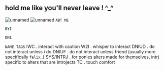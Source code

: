 ## hold me like you'll never leave ! ^_^
![unnamed](https://github.com/user-attachments/assets/22c0b5fe-a48d-44a7-bb72-78354cf6919b)
![unnamed](https://github.com/user-attachments/assets/67c8f07b-0804-41a1-9b07-c494ff1e8a43)
`ABT ME` 

`BYI`

`DNI`

`NAME TAGS` 
IWC . interact with caution
W2I . whisper to interact
DNIUD . do not interact unless i do
DNIUF . do not interact unless friend (usually more specifically `felix`..)
SYS/INTRJ . for ponies alters made for themselves, intrj specific to alters that are introjects
TC . touch comfort
